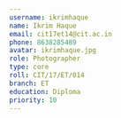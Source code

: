 ```yaml
---
username: ikrimhaque
name: Ikrim Haque
email: cit17et14@cit.ac.in
phone: 8638285489
avatar: ikrimhaque.jpg
role: Photographer
type: core
roll: CIT/17/ET/014
branch: ET
education: Diploma
priority: 10
---
```

